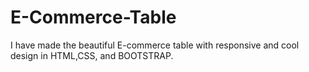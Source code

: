 # E-Commerce-Table
I have made the beautiful E-commerce table with responsive and cool design in HTML,CSS, and BOOTSTRAP.
